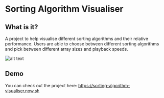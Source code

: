 # Sorting Algorithm Visualiser

## What is it?
A project to help visualise different sorting algorithms and their relative performance.
Users are able to choose between different sorting algorithms and pick between different array sizes and playback speeds.

![alt text](https://raw.githubusercontent.com/jnelssonsmith/sorting-algorithm-visualiser/blob/master/screenshot.png "Screenshot of the sorting algorithm visualiser")

## Demo
You can check out the project here: 
https://sorting-algorithm-visualiser.now.sh

